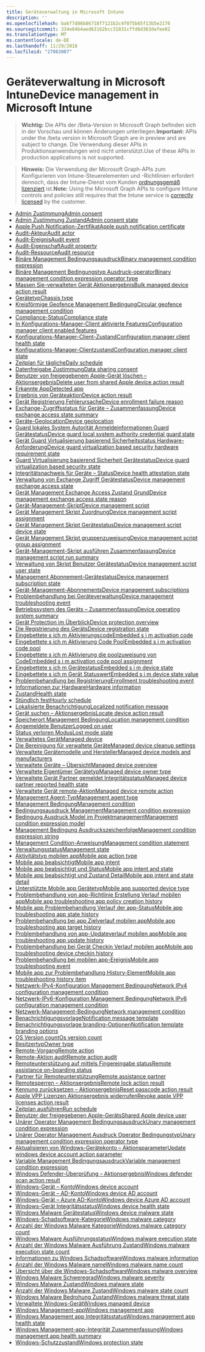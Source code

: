 ```yaml
---
title: Geräteverwaltung in Microsoft Intune
description: ''
ms.openlocfilehash: ba6f7d86b86718f7121b2c4f075b65f13b5e2176
ms.sourcegitcommit: 334e84b4aed63162bcc31831cffd6d363dafee02
ms.translationtype: MT
ms.contentlocale: de-DE
ms.lasthandoff: 11/29/2018
ms.locfileid: "27063007"
---
```

# <a name="device-management-in-microsoft-intune"></a><span data-ttu-id="b5b65-102">Geräteverwaltung in Microsoft Intune</span><span class="sxs-lookup"><span data-stu-id="b5b65-102">Device management in Microsoft Intune</span></span>

> <span data-ttu-id="b5b65-103">**Wichtig:** Die APIs der /Beta-Version in Microsoft Graph befinden sich in der Vorschau und können Änderungen unterliegen.</span><span class="sxs-lookup"><span data-stu-id="b5b65-103">**Important:** APIs under the /beta version in Microsoft Graph are in preview and are subject to change.</span></span> <span data-ttu-id="b5b65-104">Die Verwendung dieser APIs in Produktionsanwendungen wird nicht unterstützt.</span><span class="sxs-lookup"><span data-stu-id="b5b65-104">Use of these APIs in production applications is not supported.</span></span>

> <span data-ttu-id="b5b65-105">**Hinweis:** Die Verwendung der Microsoft Graph-APIs zum Konfigurieren von Intune-Steuerelementen und -Richtlinien erfordert dennoch, dass der Intune-Dienst vom Kunden [ordnungsgemäß lizenziert](https://www.microsoft.com/en-us/cloud-platform/microsoft-intune-pricing) ist.</span><span class="sxs-lookup"><span data-stu-id="b5b65-105">**Note:** Using the Microsoft Graph APIs to configure Intune controls and policies still requires that the Intune service is [correctly licensed](https://www.microsoft.com/en-us/cloud-platform/microsoft-intune-pricing) by the customer.</span></span>

- [<span data-ttu-id="b5b65-106">Admin Zustimmung</span><span class="sxs-lookup"><span data-stu-id="b5b65-106">Admin consent</span></span>](intune-devices-adminconsent.md)
- [<span data-ttu-id="b5b65-107">Admin Zustimmung Zustand</span><span class="sxs-lookup"><span data-stu-id="b5b65-107">Admin consent state</span></span>](intune-devices-adminconsentstate.md)
- [<span data-ttu-id="b5b65-108">Apple Push Notification-Zertifikat</span><span class="sxs-lookup"><span data-stu-id="b5b65-108">Apple push notification certificate</span></span>](intune-devices-applepushnotificationcertificate.md)
- [<span data-ttu-id="b5b65-109">Audit-Akteur</span><span class="sxs-lookup"><span data-stu-id="b5b65-109">Audit actor</span></span>](intune-auditing-auditactor.md)
- [<span data-ttu-id="b5b65-110">Audit-Ereignis</span><span class="sxs-lookup"><span data-stu-id="b5b65-110">Audit event</span></span>](intune-auditing-auditevent.md)
- [<span data-ttu-id="b5b65-111">Audit-Eigenschaft</span><span class="sxs-lookup"><span data-stu-id="b5b65-111">Audit property</span></span>](intune-auditing-auditproperty.md)
- [<span data-ttu-id="b5b65-112">Audit-Ressource</span><span class="sxs-lookup"><span data-stu-id="b5b65-112">Audit resource</span></span>](intune-auditing-auditresource.md)
- [<span data-ttu-id="b5b65-113">Binäre Management Bedingungsausdruck</span><span class="sxs-lookup"><span data-stu-id="b5b65-113">Binary management condition expression</span></span>](intune-fencing-binarymanagementconditionexpression.md)
- [<span data-ttu-id="b5b65-114">Binäre Management Bedingungstyp Ausdruck-operator</span><span class="sxs-lookup"><span data-stu-id="b5b65-114">Binary management condition expression operator type</span></span>](intune-fencing-binarymanagementconditionexpressionoperatortype.md)
- [<span data-ttu-id="b5b65-115">Massen Sie-verwalteten Gerät Aktionsergebnis</span><span class="sxs-lookup"><span data-stu-id="b5b65-115">Bulk managed device action result</span></span>](intune-devices-bulkmanageddeviceactionresult.md)
- [<span data-ttu-id="b5b65-116">Gerätetyp</span><span class="sxs-lookup"><span data-stu-id="b5b65-116">Chassis type</span></span>](intune-devices-chassistype.md)
- [<span data-ttu-id="b5b65-117">Kreisförmige Geofence Management Bedingung</span><span class="sxs-lookup"><span data-stu-id="b5b65-117">Circular geofence management condition</span></span>](intune-fencing-circulargeofencemanagementcondition.md)
- [<span data-ttu-id="b5b65-118">Compliance-Status</span><span class="sxs-lookup"><span data-stu-id="b5b65-118">Compliance state</span></span>](intune-devices-compliancestate.md)
- [<span data-ttu-id="b5b65-119">In Konfigurations-Manager-Client aktivierte Features</span><span class="sxs-lookup"><span data-stu-id="b5b65-119">Configuration manager client enabled features</span></span>](intune-devices-configurationmanagerclientenabledfeatures.md)
- [<span data-ttu-id="b5b65-120">Konfigurations-Manager-Client-Zustand</span><span class="sxs-lookup"><span data-stu-id="b5b65-120">Configuration manager client health state</span></span>](intune-devices-configurationmanagerclienthealthstate.md)
- [<span data-ttu-id="b5b65-121">Konfigurations-Manager-Clientzustand</span><span class="sxs-lookup"><span data-stu-id="b5b65-121">Configuration manager client state</span></span>](intune-devices-configurationmanagerclientstate.md)
- [<span data-ttu-id="b5b65-122">Zeitplan für tägliche</span><span class="sxs-lookup"><span data-stu-id="b5b65-122">Daily schedule</span></span>](intune-devices-dailyschedule.md)
- [<span data-ttu-id="b5b65-123">Datenfreigabe Zustimmung</span><span class="sxs-lookup"><span data-stu-id="b5b65-123">Data sharing consent</span></span>](intune-devices-datasharingconsent.md)
- [<span data-ttu-id="b5b65-124">Benutzer von freigegebenem Apple-Gerät löschen – Aktionsergebnis</span><span class="sxs-lookup"><span data-stu-id="b5b65-124">Delete user from shared Apple device action result</span></span>](intune-devices-deleteuserfromsharedappledeviceactionresult.md)
- [<span data-ttu-id="b5b65-125">Erkannte App</span><span class="sxs-lookup"><span data-stu-id="b5b65-125">Detected app</span></span>](intune-devices-detectedapp.md)
- [<span data-ttu-id="b5b65-126">Ergebnis von Geräteaktion</span><span class="sxs-lookup"><span data-stu-id="b5b65-126">Device action result</span></span>](intune-devices-deviceactionresult.md)
- [<span data-ttu-id="b5b65-127">Gerät Registrierung Fehlerursache</span><span class="sxs-lookup"><span data-stu-id="b5b65-127">Device enrollment failure reason</span></span>](intune-troubleshooting-deviceenrollmentfailurereason.md)
- [<span data-ttu-id="b5b65-128">Exchange-Zugriffsstatus für Geräte – Zusammenfassung</span><span class="sxs-lookup"><span data-stu-id="b5b65-128">Device exchange access state summary</span></span>](intune-devices-deviceexchangeaccessstatesummary.md)
- [<span data-ttu-id="b5b65-129">Geräte-Geolocation</span><span class="sxs-lookup"><span data-stu-id="b5b65-129">Device geolocation</span></span>](intune-devices-devicegeolocation.md)
- [<span data-ttu-id="b5b65-130">Guard lokales System Autorität Anmeldeinformationen Guard Gerätestatus</span><span class="sxs-lookup"><span data-stu-id="b5b65-130">Device guard local system authority credential guard state</span></span>](intune-devices-deviceguardlocalsystemauthoritycredentialguardstate.md)
- [<span data-ttu-id="b5b65-131">Gerät Guard Virtualisierung basierend Sicherheitsstatus Hardware-Anforderung</span><span class="sxs-lookup"><span data-stu-id="b5b65-131">Device guard virtualization based security hardware requirement state</span></span>](intune-devices-deviceguardvirtualizationbasedsecurityhardwarerequirementstate.md)
- [<span data-ttu-id="b5b65-132">Guard Virtualisierung basierend Sicherheit Gerätestatus</span><span class="sxs-lookup"><span data-stu-id="b5b65-132">Device guard virtualization based security state</span></span>](intune-devices-deviceguardvirtualizationbasedsecuritystate.md)
- [<span data-ttu-id="b5b65-133">Integritätsnachweis für Geräte – Status</span><span class="sxs-lookup"><span data-stu-id="b5b65-133">Device health attestation state</span></span>](intune-devices-devicehealthattestationstate.md)
- [<span data-ttu-id="b5b65-134">Verwaltung von Exchange Zugriff Gerätestatus</span><span class="sxs-lookup"><span data-stu-id="b5b65-134">Device management exchange access state</span></span>](intune-devices-devicemanagementexchangeaccessstate.md)
- [<span data-ttu-id="b5b65-135">Gerät Management Exchange Access Zustand Grund</span><span class="sxs-lookup"><span data-stu-id="b5b65-135">Device management exchange access state reason</span></span>](intune-devices-devicemanagementexchangeaccessstatereason.md)
- [<span data-ttu-id="b5b65-136">Gerät-Management-Skript</span><span class="sxs-lookup"><span data-stu-id="b5b65-136">Device management script</span></span>](intune-devices-devicemanagementscript.md)
- [<span data-ttu-id="b5b65-137">Gerät Management Skript Zuordnung</span><span class="sxs-lookup"><span data-stu-id="b5b65-137">Device management script assignment</span></span>](intune-devices-devicemanagementscriptassignment.md)
- [<span data-ttu-id="b5b65-138">Gerät Management Skript Gerätestatus</span><span class="sxs-lookup"><span data-stu-id="b5b65-138">Device management script device state</span></span>](intune-devices-devicemanagementscriptdevicestate.md)
- [<span data-ttu-id="b5b65-139">Gerät Management Skript gruppenzuweisung</span><span class="sxs-lookup"><span data-stu-id="b5b65-139">Device management script group assignment</span></span>](intune-devices-devicemanagementscriptgroupassignment.md)
- [<span data-ttu-id="b5b65-140">Gerät-Management-Skript ausführen Zusammenfassung</span><span class="sxs-lookup"><span data-stu-id="b5b65-140">Device management script run summary</span></span>](intune-devices-devicemanagementscriptrunsummary.md)
- [<span data-ttu-id="b5b65-141">Verwaltung von Skript Benutzer Gerätestatus</span><span class="sxs-lookup"><span data-stu-id="b5b65-141">Device management script user state</span></span>](intune-devices-devicemanagementscriptuserstate.md)
- [<span data-ttu-id="b5b65-142">Management Abonnement-Gerätestatus</span><span class="sxs-lookup"><span data-stu-id="b5b65-142">Device management subscription state</span></span>](intune-devices-devicemanagementsubscriptionstate.md)
- [<span data-ttu-id="b5b65-143">Gerät-Management-Abonnements</span><span class="sxs-lookup"><span data-stu-id="b5b65-143">Device management subscriptions</span></span>](intune-devices-devicemanagementsubscriptions.md)
- [<span data-ttu-id="b5b65-144">Problembehandlung bei Geräteverwaltung</span><span class="sxs-lookup"><span data-stu-id="b5b65-144">Device management troubleshooting event</span></span>](intune-troubleshooting-devicemanagementtroubleshootingevent.md)
- [<span data-ttu-id="b5b65-145">Betriebssystem des Geräts – Zusammenfassung</span><span class="sxs-lookup"><span data-stu-id="b5b65-145">Device operating system summary</span></span>](intune-devices-deviceoperatingsystemsummary.md)
- [<span data-ttu-id="b5b65-146">Gerät Protection im Überblick</span><span class="sxs-lookup"><span data-stu-id="b5b65-146">Device protection overview</span></span>](intune-devices-deviceprotectionoverview.md)
- [<span data-ttu-id="b5b65-147">Die Registrierung des Geräts</span><span class="sxs-lookup"><span data-stu-id="b5b65-147">Device registration state</span></span>](intune-devices-deviceregistrationstate.md)
- [<span data-ttu-id="b5b65-148">Eingebettete s ich m Aktivierungscode</span><span class="sxs-lookup"><span data-stu-id="b5b65-148">Embedded s i m activation code</span></span>](intune-esim-embeddedsimactivationcode.md)
- [<span data-ttu-id="b5b65-149">Eingebettete s ich m Aktivierung Code Pool</span><span class="sxs-lookup"><span data-stu-id="b5b65-149">Embedded s i m activation code pool</span></span>](intune-esim-embeddedsimactivationcodepool.md)
- [<span data-ttu-id="b5b65-150">Eingebettete s ich m Aktivierung die poolzuweisung von Code</span><span class="sxs-lookup"><span data-stu-id="b5b65-150">Embedded s i m activation code pool assignment</span></span>](intune-esim-embeddedsimactivationcodepoolassignment.md)
- [<span data-ttu-id="b5b65-151">Eingebettete s ich m Gerätestatus</span><span class="sxs-lookup"><span data-stu-id="b5b65-151">Embedded s i m device state</span></span>](intune-esim-embeddedsimdevicestate.md)
- [<span data-ttu-id="b5b65-152">Eingebettete s ich m Gerät Statuswert</span><span class="sxs-lookup"><span data-stu-id="b5b65-152">Embedded s i m device state value</span></span>](intune-esim-embeddedsimdevicestatevalue.md)
- [<span data-ttu-id="b5b65-153">Problembehandlung bei Registrierung</span><span class="sxs-lookup"><span data-stu-id="b5b65-153">Enrollment troubleshooting event</span></span>](intune-troubleshooting-enrollmenttroubleshootingevent.md)
- [<span data-ttu-id="b5b65-154">Informationen zur Hardware</span><span class="sxs-lookup"><span data-stu-id="b5b65-154">Hardware information</span></span>](intune-devices-hardwareinformation.md)
- [<span data-ttu-id="b5b65-155">Zustand</span><span class="sxs-lookup"><span data-stu-id="b5b65-155">Health state</span></span>](intune-devices-healthstate.md)
- [<span data-ttu-id="b5b65-156">Stündlich fest</span><span class="sxs-lookup"><span data-stu-id="b5b65-156">Hourly schedule</span></span>](intune-devices-hourlyschedule.md)
- [<span data-ttu-id="b5b65-157">Lokalisierte Benachrichtigung</span><span class="sxs-lookup"><span data-stu-id="b5b65-157">Localized notification message</span></span>](intune-notification-localizednotificationmessage.md)
- [<span data-ttu-id="b5b65-158">Gerät suchen – Aktionsergebnis</span><span class="sxs-lookup"><span data-stu-id="b5b65-158">Locate device action result</span></span>](intune-devices-locatedeviceactionresult.md)
- [<span data-ttu-id="b5b65-159">Speicherort Management Bedingung</span><span class="sxs-lookup"><span data-stu-id="b5b65-159">Location management condition</span></span>](intune-fencing-locationmanagementcondition.md)
- [<span data-ttu-id="b5b65-160">Angemeldete Benutzer</span><span class="sxs-lookup"><span data-stu-id="b5b65-160">Logged on user</span></span>](intune-devices-loggedonuser.md)
- [<span data-ttu-id="b5b65-161">Status verloren Modus</span><span class="sxs-lookup"><span data-stu-id="b5b65-161">Lost mode state</span></span>](intune-devices-lostmodestate.md)
- [<span data-ttu-id="b5b65-162">Verwaltetes Gerät</span><span class="sxs-lookup"><span data-stu-id="b5b65-162">Managed device</span></span>](intune-devices-manageddevice.md)
- [<span data-ttu-id="b5b65-163">Die Bereinigung für verwaltete Geräte</span><span class="sxs-lookup"><span data-stu-id="b5b65-163">Managed device cleanup settings</span></span>](intune-devices-manageddevicecleanupsettings.md)
- [<span data-ttu-id="b5b65-164">Verwaltete Gerätemodelle und Hersteller</span><span class="sxs-lookup"><span data-stu-id="b5b65-164">Managed device models and manufacturers</span></span>](intune-devices-manageddevicemodelsandmanufacturers.md)
- [<span data-ttu-id="b5b65-165">Verwaltete Geräte – Übersicht</span><span class="sxs-lookup"><span data-stu-id="b5b65-165">Managed device overview</span></span>](intune-devices-manageddeviceoverview.md)
- [<span data-ttu-id="b5b65-166">Verwaltete Eigentümer Gerätetyp</span><span class="sxs-lookup"><span data-stu-id="b5b65-166">Managed device owner type</span></span>](intune-devices-manageddeviceownertype.md)
- [<span data-ttu-id="b5b65-167">Verwaltete Gerät Partner gemeldet Integritätsstatus</span><span class="sxs-lookup"><span data-stu-id="b5b65-167">Managed device partner reported health state</span></span>](intune-devices-manageddevicepartnerreportedhealthstate.md)
- [<span data-ttu-id="b5b65-168">Verwaltete Gerät remote-Aktion</span><span class="sxs-lookup"><span data-stu-id="b5b65-168">Managed device remote action</span></span>](intune-devices-manageddeviceremoteaction.md)
- [<span data-ttu-id="b5b65-169">Management Agent-Typ</span><span class="sxs-lookup"><span data-stu-id="b5b65-169">Management agent type</span></span>](intune-devices-managementagenttype.md)
- [<span data-ttu-id="b5b65-170">Management Bedingung</span><span class="sxs-lookup"><span data-stu-id="b5b65-170">Management condition</span></span>](intune-fencing-managementcondition.md)
- [<span data-ttu-id="b5b65-171">Bedingungsausdruck Management</span><span class="sxs-lookup"><span data-stu-id="b5b65-171">Management condition expression</span></span>](intune-fencing-managementconditionexpression.md)
- [<span data-ttu-id="b5b65-172">Bedingung Ausdruck Model im Projektmanagement</span><span class="sxs-lookup"><span data-stu-id="b5b65-172">Management condition expression model</span></span>](intune-fencing-managementconditionexpressionmodel.md)
- [<span data-ttu-id="b5b65-173">Management Bedingung Ausdruckszeichenfolge</span><span class="sxs-lookup"><span data-stu-id="b5b65-173">Management condition expression string</span></span>](intune-fencing-managementconditionexpressionstring.md)
- [<span data-ttu-id="b5b65-174">Management Condition-Anweisung</span><span class="sxs-lookup"><span data-stu-id="b5b65-174">Management condition statement</span></span>](intune-fencing-managementconditionstatement.md)
- [<span data-ttu-id="b5b65-175">Verwaltungsstatus</span><span class="sxs-lookup"><span data-stu-id="b5b65-175">Management state</span></span>](intune-devices-managementstate.md)
- [<span data-ttu-id="b5b65-176">Aktivitätstyp mobilen app</span><span class="sxs-lookup"><span data-stu-id="b5b65-176">Mobile app action type</span></span>](intune-troubleshooting-mobileappactiontype.md)
- [<span data-ttu-id="b5b65-177">Mobile app beabsichtigt</span><span class="sxs-lookup"><span data-stu-id="b5b65-177">Mobile app intent</span></span>](intune-troubleshooting-mobileappintent.md)
- [<span data-ttu-id="b5b65-178">Mobile app beabsichtigt und Status</span><span class="sxs-lookup"><span data-stu-id="b5b65-178">Mobile app intent and state</span></span>](intune-troubleshooting-mobileappintentandstate.md)
- [<span data-ttu-id="b5b65-179">Mobile app beabsichtigt und Zustand Detail</span><span class="sxs-lookup"><span data-stu-id="b5b65-179">Mobile app intent and state detail</span></span>](intune-troubleshooting-mobileappintentandstatedetail.md)
- [<span data-ttu-id="b5b65-180">Unterstützte Mobile app Gerätetyp</span><span class="sxs-lookup"><span data-stu-id="b5b65-180">Mobile app supported device type</span></span>](intune-troubleshooting-mobileappsupporteddevicetype.md)
- [<span data-ttu-id="b5b65-181">Problembehandlung von app-Richtlinie Erstellung Verlauf mobilen app</span><span class="sxs-lookup"><span data-stu-id="b5b65-181">Mobile app troubleshooting app policy creation history</span></span>](intune-troubleshooting-mobileapptroubleshootingapppolicycreationhistory.md)
- [<span data-ttu-id="b5b65-182">Mobile app Problembehandlung Verlauf der app-Status</span><span class="sxs-lookup"><span data-stu-id="b5b65-182">Mobile app troubleshooting app state history</span></span>](intune-troubleshooting-mobileapptroubleshootingappstatehistory.md)
- [<span data-ttu-id="b5b65-183">Problembehandlung bei app Zielverlauf mobilen app</span><span class="sxs-lookup"><span data-stu-id="b5b65-183">Mobile app troubleshooting app target history</span></span>](intune-troubleshooting-mobileapptroubleshootingapptargethistory.md)
- [<span data-ttu-id="b5b65-184">Problembehandlung von app-Updateverlauf mobilen app</span><span class="sxs-lookup"><span data-stu-id="b5b65-184">Mobile app troubleshooting app update history</span></span>](intune-troubleshooting-mobileapptroubleshootingappupdatehistory.md)
- [<span data-ttu-id="b5b65-185">Problembehandlung bei Gerät Checkin Verlauf mobilen app</span><span class="sxs-lookup"><span data-stu-id="b5b65-185">Mobile app troubleshooting device checkin history</span></span>](intune-troubleshooting-mobileapptroubleshootingdevicecheckinhistory.md)
- [<span data-ttu-id="b5b65-186">Problembehandlung bei mobilen app-Ereignis</span><span class="sxs-lookup"><span data-stu-id="b5b65-186">Mobile app troubleshooting event</span></span>](intune-troubleshooting-mobileapptroubleshootingevent.md)
- [<span data-ttu-id="b5b65-187">Mobile app zur Problembehandlung History-Element</span><span class="sxs-lookup"><span data-stu-id="b5b65-187">Mobile app troubleshooting history item</span></span>](intune-troubleshooting-mobileapptroubleshootinghistoryitem.md)
- [<span data-ttu-id="b5b65-188">Netzwerk-IPv4-Konfiguration Management Bedingung</span><span class="sxs-lookup"><span data-stu-id="b5b65-188">Network IPv4 configuration management condition</span></span>](intune-fencing-networkipv4configurationmanagementcondition.md)
- [<span data-ttu-id="b5b65-189">Netzwerk-IPv6-Konfiguration Management Bedingung</span><span class="sxs-lookup"><span data-stu-id="b5b65-189">Network IPv6 configuration management condition</span></span>](intune-fencing-networkipv6configurationmanagementcondition.md)
- [<span data-ttu-id="b5b65-190">Netzwerk-Management-Bedingung</span><span class="sxs-lookup"><span data-stu-id="b5b65-190">Network management condition</span></span>](intune-fencing-networkmanagementcondition.md)
- [<span data-ttu-id="b5b65-191">Benachrichtigungsvorlage</span><span class="sxs-lookup"><span data-stu-id="b5b65-191">Notification message template</span></span>](intune-notification-notificationmessagetemplate.md)
- [<span data-ttu-id="b5b65-192">Benachrichtigungsvorlage branding-Optionen</span><span class="sxs-lookup"><span data-stu-id="b5b65-192">Notification template branding options</span></span>](intune-notification-notificationtemplatebrandingoptions.md)
- [<span data-ttu-id="b5b65-193">OS Version count</span><span class="sxs-lookup"><span data-stu-id="b5b65-193">Os version count</span></span>](intune-devices-osversioncount.md)
- [<span data-ttu-id="b5b65-194">Besitzertyp</span><span class="sxs-lookup"><span data-stu-id="b5b65-194">Owner type</span></span>](intune-devices-ownertype.md)
- [<span data-ttu-id="b5b65-195">Remote-Vorgang</span><span class="sxs-lookup"><span data-stu-id="b5b65-195">Remote action</span></span>](intune-devices-remoteaction.md)
- [<span data-ttu-id="b5b65-196">Remote-Aktion audit</span><span class="sxs-lookup"><span data-stu-id="b5b65-196">Remote action audit</span></span>](intune-devices-remoteactionaudit.md)
- [<span data-ttu-id="b5b65-197">Remoteunterstützung auf mittels Fingereingabe status</span><span class="sxs-lookup"><span data-stu-id="b5b65-197">Remote assistance on-boarding status</span></span>](intune-remoteassistance-remoteassistanceonboardingstatus.md)
- [<span data-ttu-id="b5b65-198">Partner für Remoteunterstützung</span><span class="sxs-lookup"><span data-stu-id="b5b65-198">Remote assistance partner</span></span>](intune-remoteassistance-remoteassistancepartner.md)
- [<span data-ttu-id="b5b65-199">Remotesperren – Aktionsergebnis</span><span class="sxs-lookup"><span data-stu-id="b5b65-199">Remote lock action result</span></span>](intune-devices-remotelockactionresult.md)
- [<span data-ttu-id="b5b65-200">Kennung zurücksetzen – Aktionsergebnis</span><span class="sxs-lookup"><span data-stu-id="b5b65-200">Reset passcode action result</span></span>](intune-devices-resetpasscodeactionresult.md)
- [<span data-ttu-id="b5b65-201">Apple VPP Lizenzen Aktionsergebnis widerrufen</span><span class="sxs-lookup"><span data-stu-id="b5b65-201">Revoke apple VPP licenses action result</span></span>](intune-devices-revokeapplevpplicensesactionresult.md)
- [<span data-ttu-id="b5b65-202">Zeitplan ausführen</span><span class="sxs-lookup"><span data-stu-id="b5b65-202">Run schedule</span></span>](intune-devices-runschedule.md)
- [<span data-ttu-id="b5b65-203">Benutzer der freigegebenen Apple-Geräts</span><span class="sxs-lookup"><span data-stu-id="b5b65-203">Shared Apple device user</span></span>](intune-devices-sharedappledeviceuser.md)
- [<span data-ttu-id="b5b65-204">Unärer Operator Management Bedingungsausdruck</span><span class="sxs-lookup"><span data-stu-id="b5b65-204">Unary management condition expression</span></span>](intune-fencing-unarymanagementconditionexpression.md)
- [<span data-ttu-id="b5b65-205">Unärer Operator Management Ausdruck Operator Bedingungstyp</span><span class="sxs-lookup"><span data-stu-id="b5b65-205">Unary management condition expression operator type</span></span>](intune-fencing-unarymanagementconditionexpressionoperatortype.md)
- [<span data-ttu-id="b5b65-206">Aktualisieren von Windows-Gerätekonto – Aktionsparameter</span><span class="sxs-lookup"><span data-stu-id="b5b65-206">Update windows device account action parameter</span></span>](intune-devices-updatewindowsdeviceaccountactionparameter.md)
- [<span data-ttu-id="b5b65-207">Variable Management Bedingungsausdruck</span><span class="sxs-lookup"><span data-stu-id="b5b65-207">Variable management condition expression</span></span>](intune-fencing-variablemanagementconditionexpression.md)
- [<span data-ttu-id="b5b65-208">Windows Defender-Überprüfung – Aktionsergebnis</span><span class="sxs-lookup"><span data-stu-id="b5b65-208">Windows defender scan action result</span></span>](intune-devices-windowsdefenderscanactionresult.md)
- [<span data-ttu-id="b5b65-209">Windows-Gerät – Konto</span><span class="sxs-lookup"><span data-stu-id="b5b65-209">Windows device account</span></span>](intune-devices-windowsdeviceaccount.md)
- [<span data-ttu-id="b5b65-210">Windows-Gerät – AD-Konto</span><span class="sxs-lookup"><span data-stu-id="b5b65-210">Windows device AD account</span></span>](intune-devices-windowsdeviceadaccount.md)
- [<span data-ttu-id="b5b65-211">Windows-Gerät – Azure AD-Konto</span><span class="sxs-lookup"><span data-stu-id="b5b65-211">Windows device Azure AD account</span></span>](intune-devices-windowsdeviceazureadaccount.md)
- [<span data-ttu-id="b5b65-212">Windows-Gerät Integritätsstatus</span><span class="sxs-lookup"><span data-stu-id="b5b65-212">Windows device health state</span></span>](intune-devices-windowsdevicehealthstate.md)
- [<span data-ttu-id="b5b65-213">Windows Malware Gerätestatus</span><span class="sxs-lookup"><span data-stu-id="b5b65-213">Windows device malware state</span></span>](intune-devices-windowsdevicemalwarestate.md)
- [<span data-ttu-id="b5b65-214">Windows-Schadsoftware-Kategorie</span><span class="sxs-lookup"><span data-stu-id="b5b65-214">Windows malware category</span></span>](intune-devices-windowsmalwarecategory.md)
- [<span data-ttu-id="b5b65-215">Anzahl der Windows Malware Kategorie</span><span class="sxs-lookup"><span data-stu-id="b5b65-215">Windows malware category count</span></span>](intune-devices-windowsmalwarecategorycount.md)
- [<span data-ttu-id="b5b65-216">Windows Malware Ausführungsstatus</span><span class="sxs-lookup"><span data-stu-id="b5b65-216">Windows malware execution state</span></span>](intune-devices-windowsmalwareexecutionstate.md)
- [<span data-ttu-id="b5b65-217">Anzahl der Windows Malware Ausführung Zustand</span><span class="sxs-lookup"><span data-stu-id="b5b65-217">Windows malware execution state count</span></span>](intune-devices-windowsmalwareexecutionstatecount.md)
- [<span data-ttu-id="b5b65-218">Informationen zu Windows Schadsoftware</span><span class="sxs-lookup"><span data-stu-id="b5b65-218">Windows malware information</span></span>](intune-devices-windowsmalwareinformation.md)
- [<span data-ttu-id="b5b65-219">Anzahl der Windows Malware name</span><span class="sxs-lookup"><span data-stu-id="b5b65-219">Windows malware name count</span></span>](intune-devices-windowsmalwarenamecount.md)
- [<span data-ttu-id="b5b65-220">Übersicht über die Windows-Schadsoftware</span><span class="sxs-lookup"><span data-stu-id="b5b65-220">Windows malware overview</span></span>](intune-devices-windowsmalwareoverview.md)
- [<span data-ttu-id="b5b65-221">Windows Malware Schweregrad</span><span class="sxs-lookup"><span data-stu-id="b5b65-221">Windows malware severity</span></span>](intune-devices-windowsmalwareseverity.md)
- [<span data-ttu-id="b5b65-222">Windows Malware Zustand</span><span class="sxs-lookup"><span data-stu-id="b5b65-222">Windows malware state</span></span>](intune-devices-windowsmalwarestate.md)
- [<span data-ttu-id="b5b65-223">Anzahl der Windows Malware Zustand</span><span class="sxs-lookup"><span data-stu-id="b5b65-223">Windows malware state count</span></span>](intune-devices-windowsmalwarestatecount.md)
- [<span data-ttu-id="b5b65-224">Windows Malware Bedrohung Zustand</span><span class="sxs-lookup"><span data-stu-id="b5b65-224">Windows malware threat state</span></span>](intune-devices-windowsmalwarethreatstate.md)
- [<span data-ttu-id="b5b65-225">Verwaltete Windows-Gerät</span><span class="sxs-lookup"><span data-stu-id="b5b65-225">Windows managed device</span></span>](intune-devices-windowsmanageddevice.md)
- [<span data-ttu-id="b5b65-226">Windows Management-app</span><span class="sxs-lookup"><span data-stu-id="b5b65-226">Windows management app</span></span>](intune-devices-windowsmanagementapp.md)
- [<span data-ttu-id="b5b65-227">Windows Management app Integritätsstatus</span><span class="sxs-lookup"><span data-stu-id="b5b65-227">Windows management app health state</span></span>](intune-devices-windowsmanagementapphealthstate.md)
- [<span data-ttu-id="b5b65-228">Windows Management-app-Integrität Zusammenfassung</span><span class="sxs-lookup"><span data-stu-id="b5b65-228">Windows management app health summary</span></span>](intune-devices-windowsmanagementapphealthsummary.md)
- [<span data-ttu-id="b5b65-229">Windows-Schutzzustand</span><span class="sxs-lookup"><span data-stu-id="b5b65-229">Windows protection state</span></span>](intune-devices-windowsprotectionstate.md)
